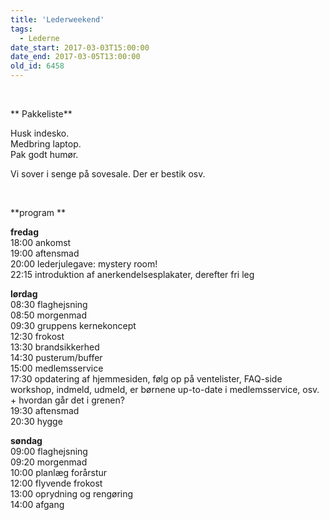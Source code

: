 ```yaml
---
title: 'Lederweekend'
tags:
  - Lederne
date_start: 2017-03-03T15:00:00
date_end: 2017-03-05T13:00:00
old_id: 6458
---
```

&nbsp;

** Pakkeliste**

Husk indesko.<br />Medbring laptop.<br />Pak godt humør.

Vi sover i senge på sovesale. Der er bestik osv.

&nbsp;

**program **

**fredag**<br />18:00 ankomst<br />19:00 aftensmad<br />20:00 lederjulegave: mystery room!<br />22:15 introduktion af anerkendelsesplakater, derefter fri leg

**lørdag**<br />08:30 flaghejsning<br />08:50 morgenmad<br />09:30 gruppens kernekoncept<br />12:30 frokost<br />13:30 brandsikkerhed<br />14:30 pusterum/buffer<br />15:00 medlemsservice<br />17:30 opdatering af hjemmesiden, følg op på ventelister, FAQ-side workshop, indmeld, udmeld, er børnene up-to-date i medlemsservice, osv.<br />+ hvordan går det i grenen?<br />19:30 aftensmad<br />20:30 hygge

**søndag**<br />09:00 flaghejsning<br />09:20 morgenmad<br />10:00 planlæg forårstur<br />12:00 flyvende frokost<br />13:00 oprydning og rengøring<br />14:00 afgang